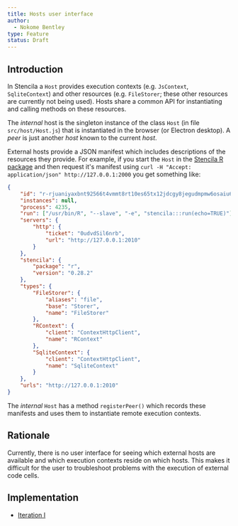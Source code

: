 ```yaml
---
title: Hosts user interface
author:
  - Nokome Bentley
type: Feature
status: Draft
---
```


## Introduction

In Stencila a `Host` provides execution contexts (e.g. `JsContext`, `SqliteContext`) and other resources (e.g. `FileStorer`; these other resources are currently not being used). Hosts share a common API for instantiating and calling methods on these resources.

The _internal_ host is the singleton instance of the class `Host` (in file `src/host/Host.js`) that is instantiated in the browser (or Electron desktop). A _peer_ is just another _host_ known to the current _host_.

External hosts provide a JSON manifest which includes descriptions of the resources they provide. For example, if you start the `Host` in the [Stencila R package](https://github.com/stencila/r) and then request it's manifest using `curl -H "Accept: application/json" http://127.0.0.1:2000` you get something like:

```json
{
    "id": "r-rjuaniyaxbnt92566t4vmmt8rt10es65tx12jdcgy8jegudmpmw6osaiu6ifsiqi", 
    "instances": null, 
    "process": 4235, 
    "run": ["/usr/bin/R", "--slave", "-e", "stencila:::run(echo=TRUE)"],
    "servers": {
        "http": {
            "ticket": "0udvdSil6nrb", 
            "url": "http://127.0.0.1:2010"
        }
    }, 
    "stencila": {
        "package": "r", 
        "version": "0.28.2"
    }, 
    "types": {
        "FileStorer": {
            "aliases": "file", 
            "base": "Storer", 
            "name": "FileStorer"
        }, 
        "RContext": {
            "client": "ContextHttpClient", 
            "name": "RContext"
        }, 
        "SqliteContext": {
            "client": "ContextHttpClient", 
            "name": "SqliteContext"
        }
    }, 
    "urls": "http://127.0.0.1:2010"
}

```

The _internal_ `Host` has a method `registerPeer()` which records these manifests and uses them to instantiate remote execution contexts.

## Rationale

Currently, there is no user interface for seeing which external hosts are available and which execution contexts reside on which hosts. This makes it difficult for the user to troubleshoot problems with the execution of external code cells.


## Implementation

- [Iteration I](0007-hosts-interface-it1.md)
